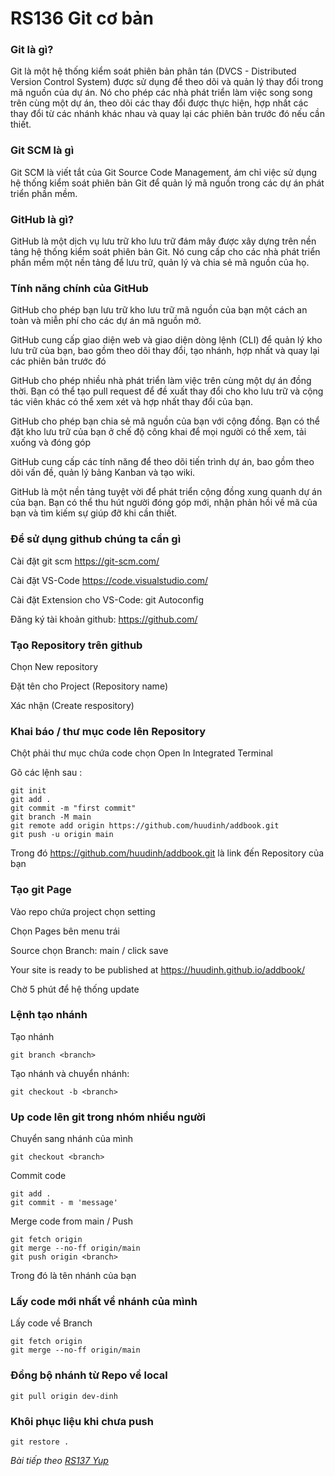 # RS136 Git cơ bản

### Git là gì?

Git là một hệ thống kiểm soát phiên bản phân tán (DVCS - Distributed Version Control System) được sử dụng để theo dõi và quản lý thay đổi trong mã nguồn của dự án. Nó cho phép các nhà phát triển làm việc song song trên cùng một dự án, theo dõi các thay đổi được thực hiện, hợp nhất các thay đổi từ các nhánh khác nhau và quay lại các phiên bản trước đó nếu cần thiết.

### Git SCM là gì

Git SCM là viết tắt của Git Source Code Management, ám chỉ việc sử dụng hệ thống kiểm soát phiên bản Git để quản lý mã nguồn trong các dự án phát triển phần mềm.

### GitHub là gì?

GitHub là một dịch vụ lưu trữ kho lưu trữ đám mây được xây dựng trên nền tảng hệ thống kiểm soát phiên bản Git. Nó cung cấp cho các nhà phát triển phần mềm một nền tảng để lưu trữ, quản lý và chia sẻ mã nguồn của họ.

### Tính năng chính của GitHub

GitHub cho phép bạn lưu trữ kho lưu trữ mã nguồn của bạn một cách an toàn và miễn phí cho các dự án mã nguồn mở.

GitHub cung cấp giao diện web và giao diện dòng lệnh (CLI) để quản lý kho lưu trữ của bạn, bao gồm theo dõi thay đổi, tạo nhánh, hợp nhất và quay lại các phiên bản trước đó

GitHub cho phép nhiều nhà phát triển làm việc trên cùng một dự án đồng thời. Bạn có thể tạo pull request để đề xuất thay đổi cho kho lưu trữ và cộng tác viên khác có thể xem xét và hợp nhất thay đổi của bạn.

GitHub cho phép bạn chia sẻ mã nguồn của bạn với cộng đồng. Bạn có thể đặt kho lưu trữ của bạn ở chế độ công khai để mọi người có thể xem, tải xuống và đóng góp

GitHub cung cấp các tính năng để theo dõi tiến trình dự án, bao gồm theo dõi vấn đề, quản lý bảng Kanban và tạo wiki.

GitHub là một nền tảng tuyệt vời để phát triển cộng đồng xung quanh dự án của bạn. Bạn có thể thu hút người đóng góp mới, nhận phản hồi về mã của bạn và tìm kiếm sự giúp đỡ khi cần thiết.

### Để sử dụng github chúng ta cần gì

Cài đặt git scm https://git-scm.com/

Cài đặt VS-Code https://code.visualstudio.com/

Cài đặt Extension cho VS-Code: git Autoconfig

Đăng ký tài khoản github: https://github.com/

### Tạo Repository trên github

Chọn New repository

Đặt tên cho Project (Repository name)

Xác nhận (Create respository)

### Khai báo / thư mục code lên Repository

Chột phải thư mục chứa code chọn Open In Integrated Terminal

Gõ các lệnh sau :

```
git init
git add .
git commit -m "first commit"
git branch -M main
git remote add origin https://github.com/huudinh/addbook.git
git push -u origin main 
```

Trong đó https://github.com/huudinh/addbook.git là link đến Repository của bạn

### Tạo git Page

Vào repo chứa project chọn setting

Chọn Pages bên menu trái

Source chọn Branch: main / click save

Your site is ready to be published at https://huudinh.github.io/addbook/

Chờ 5 phút để hệ thống update 

### Lệnh tạo nhánh

Tạo nhánh

```
git branch <branch>
```

Tạo nhánh và chuyển nhánh: 

```
git checkout -b <branch> 
```

### Up code lên git trong nhóm nhiều người

Chuyển sang nhánh của mình

```
git checkout <branch>
```

Commit code

```
git add .
git commit - m 'message'
```

Merge code from main / Push 

```
git fetch origin
git merge --no-ff origin/main
git push origin <branch>
```

Trong đó <branch> là tên nhánh của bạn

### Lấy code mới nhất về nhánh của mình

Lấy code về Branch

```
git fetch origin
git merge --no-ff origin/main
```

### Đồng bộ nhánh từ Repo về local

```
git pull origin dev-dinh
```

### Khôi phục liệu khi chưa push

```
git restore .
```

*Bài tiếp theo [RS137 Yup](/lesson/session/session_137_yup.md)*